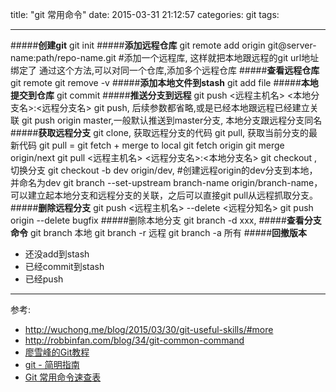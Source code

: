 title: "git 常用命令"
date: 2015-03-31 21:12:57
categories: git
tags:

----------
#####**创建git**
	git init
#####**添加远程仓库**
	git remote add origin git@server-name:path/repo-name.git  #添加一个远程库, 这样就把本地跟远程的git url地址绑定了
	通过这个方法,可以对同一个仓库,添加多个远程仓库
#####**查看远程仓库**
	git remote
	git remove -v
#####**添加本地文件到stash** 
	git add file
#####**本地提交到仓库**
	git commit
#####**推送分支到远程**
	git push <远程主机名> <本地分支名>:<远程分支名>
	git push, 后续参数都省略,或是已经本地跟远程已经建立关联
	git push origin master,一般默认推送到master分支, 本地分支跟远程分支同名
#####**获取远程分支**
	git clone,  获取远程分支的代码
	git pull, 获取当前分支的最新代码
	git pull = git fetch + merge to local
	git fetch origin
	git merge origin/next
	git pull <远程主机名> <远程分支名>:<本地分支名> 
	git checkout , 切换分支
	git checkout -b dev origin/dev, #创建远程origin的dev分支到本地，并命名为dev
	git branch --set-upstream branch-name origin/branch-name，可以建立起本地分支和远程分支的关联，之后可以直接git pull从远程抓取分支。
#####**删除远程分支**
	git push <远程主机名> --delete <远程分知名> 
	git push origin --delete bugfix
#####删除本地分支
	git branch -d xxx, 
#####**查看分支命令**
	git branch  本地
	git branch -r 远程
	git branch -a 所有
#####**回撤版本**
	

 - 还没add到stash
 - 已经commit到stash
 - 已经push


 
----------


参考:

 - http://wuchong.me/blog/2015/03/30/git-useful-skills/#more
 - http://robbinfan.com/blog/34/git-common-command
 - [廖雪峰的Git教程](http://www.liaoxuefeng.com/wiki/0013739516305929606dd18361248578c67b8067c8c017b000)
 - [git - 简明指南](http://rogerdudler.github.io/git-guide/index.zh.html)
 - [Git 常用命令速查表](https://gitcafe.com/GitCafe/Help/wiki/Git-%E5%B8%B8%E7%94%A8%E5%91%BD%E4%BB%A4%E9%80%9F%E6%9F%A5%E8%A1%A8)

	
	
